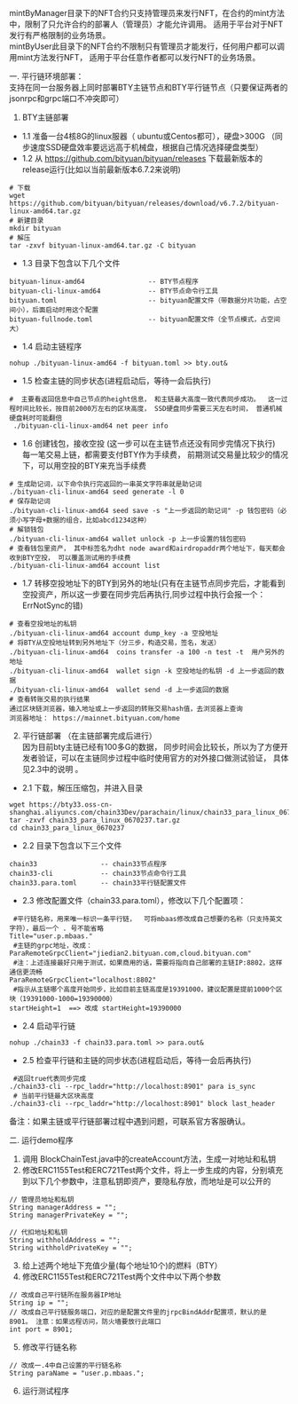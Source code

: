 mintByManager目录下的NFT合约只支持管理员来发行NFT，在合约的mint方法中，限制了只允许合约的部署人（管理员）才能允许调用。  适用于平台对于NFT发行有严格限制的业务场景。   
mintByUser此目录下的NFT合约不限制只有管理员才能发行，任何用户都可以调用mint方法发行NFT， 适用于平台任意作者都可以发行NFT的业务场景。   

一. 平行链环境部署：  
支持在同一台服务器上同时部署BTY主链节点和BTY平行链节点（只要保证两者的jsonrpc和grpc端口不冲突即可）  
1. BTY主链部署  
- 1.1 准备一台4核8G的linux服器（ ubuntu或Centos都可），硬盘>300G （同步速度SSD硬盘效率要远远高于机械盘，根据自己情况选择硬盘类型）  
- 1.2 从 https://github.com/bityuan/bityuan/releases 下载最新版本的release运行(比如以当前最新版本6.7.2来说明)        
```  
# 下载
wget https://github.com/bityuan/bityuan/releases/download/v6.7.2/bityuan-linux-amd64.tar.gz
# 新建目录
mkdir bityuan
# 解压
tar -zxvf bityuan-linux-amd64.tar.gz -C bityuan
```  
- 1.3 目录下包含以下几个文件  
```  
bityuan-linux-amd64                -- BTY节点程序
bityuan-cli-linux-amd64            -- BTY节点命令行工具
bityuan.toml                       -- bityuan配置文件（带数据分片功能，占空间小），后面启动时用这个配置
bityuan-fullnode.toml              -- bityuan配置文件（全节点模式，占空间大）
```  
- 1.4 启动主链程序
```  
nohup ./bityuan-linux-amd64 -f bityuan.toml >> bty.out&
```  

- 1.5 检查主链的同步状态(进程启动后，等待一会后执行) 
```  
#  主要看返回信息中自己节点的height信息， 和主链最大高度一致代表同步成功。  这一过程时间比较长，按目前2000万左右的区块高度， SSD硬盘同步需要三天左右时间， 普通机械硬盘耗时可能翻倍
 ./bityuan-cli-linux-amd64 net peer info  
```   

- 1.6 创建钱包，接收空投 (这一步可以在主链节点还没有同步完情况下执行)   
每一笔交易上链，都需要支付BTY作为手续费， 前期测试交易量比较少的情况下，可以用空投的BTY来充当手续费
```  
# 生成助记词，以下命令执行完返回的一串英文字符串就是助记词  
./bityuan-cli-linux-amd64 seed generate -l 0 
# 保存助记词
./bityuan-cli-linux-amd64 seed save -s "上一步返回的助记词" -p 钱包密码（必须小写字母+数据的组合，比如abcd1234这种）
# 解锁钱包  
./bityuan-cli-linux-amd64 wallet unlock -p 上一步设置的钱包密码
# 查看钱包里资产， 其中标签名为dht node award和airdropaddr两个地址下，每天都会收到BTY空投， 可以覆盖测试用的手续费
./bityuan-cli-linux-amd64 account list
```  

- 1.7 转移空投地址下的BTY到另外的地址(只有在主链节点同步完后，才能看到空投资产，所以这一步要在同步完后再执行,同步过程中执行会报一个：ErrNotSync的错)   
```  
# 查看空投地址的私钥
./bityuan-cli-linux-amd64 account dump_key -a 空投地址
# 将BTY从空投地址转到另外地址下（分三步，构造交易，签名，发送）
./bityuan-cli-linux-amd64  coins transfer -a 100 -n test -t  用户另外的地址
./bityuan-cli-linux-amd64  wallet sign -k 空投地址的私钥 -d 上一步返回的数据
./bityuan-cli-linux-amd64  wallet send -d 上一步返回的数据
# 查看转账交易的执行结果
通过区块链浏览器，输入地址或上一步返回的转账交易hash值，去浏览器上查询   
浏览器地址： https://mainnet.bityuan.com/home
```   
 
2. 平行链部署 （在主链部署完成后进行）  
因为目前bty主链已经有100多G的数据， 同步时间会比较长，所以为了方便开发者验证，可以在主链同步过程中临时使用官方的对外接口做测试验证， 具体见2.3中的说明 。  
- 2.1  下载，解压压缩包，并进入目录  
```  
wget https://bty33.oss-cn-shanghai.aliyuncs.com/chain33Dev/parachain/linux/chain33_para_linux_0670237.tar.gz  
tar -zxvf chain33_para_linux_0670237.tar.gz  
cd chain33_para_linux_0670237  
```  

- 2.2 目录下包含以下三个文件  
```  
chain33                -- chain33节点程序
chain33-cli            -- chain33节点命令行工具
chain33.para.toml      -- chain33平行链配置文件
```  

- 2.3 修改配置文件（chain33.para.toml），修改以下几个配置项：  
```  
 #平行链名称，用来唯一标识一条平行链，  可将mbaas修改成自己想要的名称（只支持英文字符），最后一个 . 号不能省略
Title="user.p.mbaas."
 #主链的grpc地址，改成：ParaRemoteGrpcClient="jiedian2.bityuan.com,cloud.bityuan.com"
 #注：上述连接最好只用于测试，如果商用的话，需要将指向自己部署的主链IP:8802，这样通信更流畅
ParaRemoteGrpcClient="localhost:8802"
 #指示从主链哪个高度开始同步，比如目前主链高度是19391000，建议配置是提前1000个区块（19391000-1000=19390000）
startHeight=1  ==> 改成 startHeight=19390000
```  

- 2.4 启动平行链
```  
nohup ./chain33 -f chain33.para.toml >> para.out&  
```  

- 2.5 检查平行链和主链的同步状态(进程启动后，等待一会后再执行)  
```
 #返回true代表同步完成
./chain33-cli --rpc_laddr="http://localhost:8901" para is_sync
 # 当前平行链最大区块高度
./chain33-cli --rpc_laddr="http://localhost:8901" block last_header
```  

备注：如果主链或平行链部署过程中遇到问题，可联系官方客服确认。  

二. 运行demo程序
1. 调用 BlockChainTest.java中的createAccount方法，生成一对地址和私钥
2. 修改ERC1155Test和ERC721Test两个文件，将上一步生成的内容，分别填充到以下几个参数中，注意私钥即资产，要隐私存放，而地址是可以公开的
```  
// 管理员地址和私钥
String managerAddress = "";
String managerPrivateKey = "";
    
// 代扣地址和私钥
String withholdAddress = "";
String withholdPrivateKey = "";
```  
3. 给上述两个地址下充值少量(每个地址10个)的燃料（BTY）
4. 修改ERC1155Test和ERC721Test两个文件中以下两个参数
```  
// 改成自己平行链所在服务器IP地址
String ip = "";
// 改成自己平行链服务端口，对应的是配置文件里的jrpcBindAddr配置项，默认的是8901。 注意：如果远程访问，防火墙要放行此端口
int port = 8901;
```   
5. 修改平行链名称
```  
// 改成一.4中自己设置的平行链名称
String paraName = "user.p.mbaas.";
```   
6. 运行测试程序

